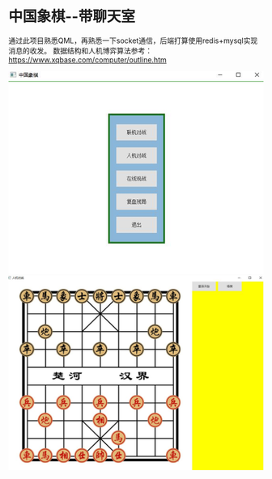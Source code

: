 # 中国象棋--带聊天室
通过此项目熟悉QML，再熟悉一下socket通信，后端打算使用redis+mysql实现消息的收发。
数据结构和人机博弈算法参考：https://www.xqbase.com/computer/outline.htm

![chessgame1.JPG](https://github.com/HitBirds/chess/blob/master/chessgame1.JPG)
![chessgame.JPG](https://github.com/HitBirds/chess/blob/master/chessgame.JPG)

